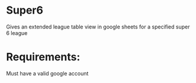 # Super6
Gives an extended league table view in google sheets for a specified super 6 league

# Requirements:
Must have a valid google account
